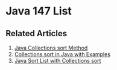 # Java 147 List

## Related Articles
1. [Java Collections sort Method](https://www.ruoxue.org/java-147-java-collections-sort-method/)
2. [Collections sort in Java with Examples](https://www.ruoxue.org/java-147-collections-sort-in-java-with-examples/)
3. [Java Sort List with Collections sort](https://www.ruoxue.org/java-147-java-sort-list-with-collections-sort/)

